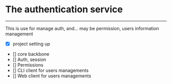 # The authentication service
-----

This is use for manage auth, and... may be permission, users information management

- [x] project setting up
- [] core backbone
- [] Auth, session
- [] Permissions
- [] CLI client for users managements
- [] Web client for users managements
